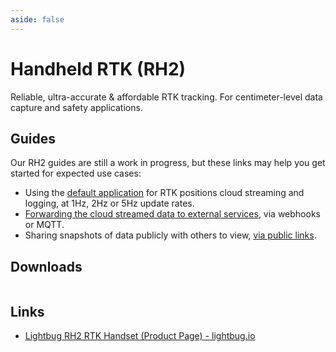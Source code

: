 ```yaml
---
aside: false
---
```


<script setup>
import DownloadFile from '../../../components/DownloadFile.vue'
import DownloadSpecFile from '../../../components/DownloadSpecFile.vue'
import { useDeviceSpec } from '../../../composables/useDeviceSpec.js'
import spec from '../../../public/device-specs/rtk/v2.yaml?raw'
import loadSpec from '../../../utils/loadSpec'

const specs = loadSpec(spec)
const { getPdfData } = useDeviceSpec(specs, {})
</script>

# Handheld RTK (RH2)

Reliable, ultra-accurate & affordable RTK tracking. For centimeter-level data capture and safety applications.

## Guides

Our RH2 guides are still a work in progress, but these links may help you get started for expected use cases:

- Using the [default application](/devices/rtk/handheld/application) for RTK positions cloud streaming and logging, at 1Hz, 2Hz or 5Hz update rates.
- [Forwarding the cloud streamed data to external services](/apps/admin/devices/forwarding), via webhooks or MQTT.
- Sharing snapshots of data publicly with others to view, [via public links](/apps/chasm/share/).

## Downloads

<div style="display: flex; gap: 16px; flex-wrap: wrap;">
<DownloadFile
    v-if="specs?.product?.booklet"
    :url="specs.product.booklet"
    :previewImage="specs.product.booklet_preview"
    label="Promotional Brochure"
/>
<DownloadSpecFile
    :get-pdf-data="getPdfData"
    preview-image="https://upload.r2.lb.chasm.cloud/2025/10/chrome_c9GfH7UCoY.png"
    label="Technical Specification"
/>
</div>

## Links

- [Lightbug RH2 RTK Handset (Product Page) - lightbug.io](https://lightbug.io/product/rtk-high-accuracy/lb-dev-rh2/)
